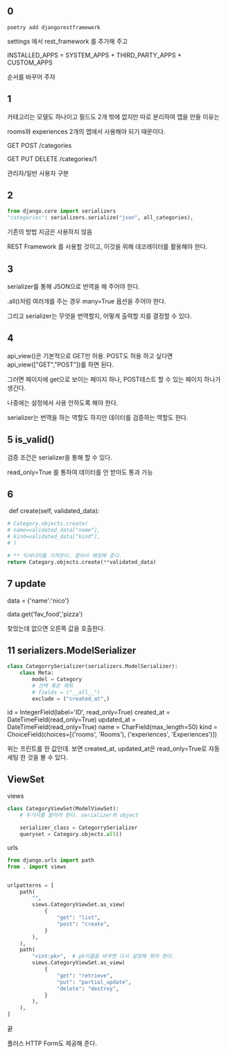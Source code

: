 ## 0

`poetry add djangorestframework`

settings 에서 rest_framework 를 추가해 주고

INSTALLED_APPS = SYSTEM_APPS + THIRD_PARTY_APPS + CUSTOM_APPS 

순서를 바꾸어 주자



## 1

카테고리는 모델도 하나이고 필드도 2개 밖에 없지만 따로 분리하여 앱을 만들 이유는

rooms와 experiences 2개의 앱에서 사용해야 되기 때문이다. 

GET POST /categories

GET PUT DELETE /categories/1

관리자/일반 사용자 구분



## 2

```python
from django.core import serializers
"categories": serializers.serialize("json", all_categories),
```

기존의 방법 지금은 사용하지 않음



REST Framework 를 사용할 것이고, 이것을 위해 데코레이터를 활용해야 한다. 



## 3

serializer를 통해 JSON으로 번역을 해 주어야 한다. 

.all()처럼 여러개를 주는 경우 many=True 욥션을 주어야 한다. 

그리고 serializer는 무엇을 번역할지, 어떻게 출력할 지를 결정할 수 있다. 



## 4

api_view()은 기본적으로 GET만 허용. POST도 허용 하고 싶다면 api_view(["GET","POST"])를 하면 된다. 

그러면 페이지에 get으로 보이는 페이지 하나, POST테스트 할 수 있는 페이지 하나가 생긴다. 

나중에는 설정에서 사용 안하도록 해야 한다. 



serializer는 번역을 하는 역할도 하지만 데이터를 검증하는 역할도 한다. 



## 5 is_valid()

검증 조건은 serializer을 통해 할 수 있다. 

read_only=True 를 통하여 데이터를 안 받아도 통과 가능



## 6

​    def create(self, validated_data):

```python
# Category.objects.create(
# name=validated_data["name"],
# kind=validated_data["kind"],
# )

# ** 딕셔너리를 가져온다. 알아서 매칭해 준다.
return Category.objects.create(**validated_data)
```



## 7 update

data = {'name':'nico'}

data.get('fav_food','pizza')

찾았는데 없으면 오른쪽 값을 호출한다. 



## 11 serializers.ModelSerializer

```python
class CategorrySerializer(serializers.ModelSerializer):
	class Meta:
        model = Category
        # 선택 혹은 제외
        # fields = ("__all__")
        exclude = ("created_at",)
```

id = IntegerField(label='ID', read_only=True)
    created_at = DateTimeField(read_only=True)
    updated_at = DateTimeField(read_only=True)
    name = CharField(max_length=50)
    kind = ChoiceField(choices=[('rooms', 'Rooms'), ('experiences', 'Experiences')])

위는 프린트를 한 값인데. 보면 created_at, updated_at은 read_only=True로 자동 세팅 한 것을 볼 수 있다. 



## ViewSet

views

```python
class CategoryViewSet(ModelViewSet):
    # 두가지를 알아야 한다. serializer와 object

    serializer_class = CategorrySerializer
    queryset = Category.objects.all()
```

urls

```python
from django.urls import path
from . import views


urlpatterns = [
    path(
        "",
        views.CategoryViewSet.as_view(
            {
                "get": "list",
                "post": "create",
            }
        ),
    ),
    path(
        "<int:pk>",  # pk이름을 바꾸면 다시 설정해 줘야 한다.
        views.CategoryViewSet.as_view(
            {
                "get": "retrieve",
                "put": "partial_update",
                "delete": "destroy",
            }
        ),
    ),
]
```

끝

플러스 HTTP Form도 제공해 준다. 



